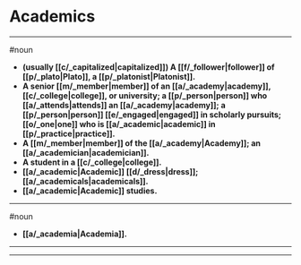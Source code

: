 # Academics
---
#noun
- **(usually [[c/_capitalized|capitalized]]) A [[f/_follower|follower]] of [[p/_plato|Plato]], a [[p/_platonist|Platonist]].**
- **A senior [[m/_member|member]] of an [[a/_academy|academy]], [[c/_college|college]], or university; a [[p/_person|person]] who [[a/_attends|attends]] an [[a/_academy|academy]]; a [[p/_person|person]] [[e/_engaged|engaged]] in scholarly pursuits; [[o/_one|one]] who is [[a/_academic|academic]] in [[p/_practice|practice]].**
- **A [[m/_member|member]] of the [[a/_academy|Academy]]; an [[a/_academician|academician]].**
- **A student in a [[c/_college|college]].**
- **[[a/_academic|Academic]] [[d/_dress|dress]]; [[a/_academicals|academicals]].**
- **[[a/_academic|Academic]] studies.**
---
#noun
- **[[a/_academia|Academia]].**
---
---
